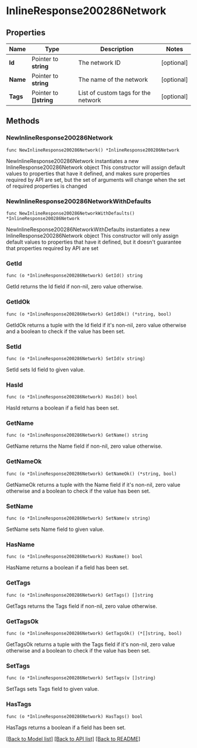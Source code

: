 # InlineResponse200286Network

## Properties

Name | Type | Description | Notes
------------ | ------------- | ------------- | -------------
**Id** | Pointer to **string** | The network ID | [optional] 
**Name** | Pointer to **string** | The name of the network | [optional] 
**Tags** | Pointer to **[]string** | List of custom tags for the network | [optional] 

## Methods

### NewInlineResponse200286Network

`func NewInlineResponse200286Network() *InlineResponse200286Network`

NewInlineResponse200286Network instantiates a new InlineResponse200286Network object
This constructor will assign default values to properties that have it defined,
and makes sure properties required by API are set, but the set of arguments
will change when the set of required properties is changed

### NewInlineResponse200286NetworkWithDefaults

`func NewInlineResponse200286NetworkWithDefaults() *InlineResponse200286Network`

NewInlineResponse200286NetworkWithDefaults instantiates a new InlineResponse200286Network object
This constructor will only assign default values to properties that have it defined,
but it doesn't guarantee that properties required by API are set

### GetId

`func (o *InlineResponse200286Network) GetId() string`

GetId returns the Id field if non-nil, zero value otherwise.

### GetIdOk

`func (o *InlineResponse200286Network) GetIdOk() (*string, bool)`

GetIdOk returns a tuple with the Id field if it's non-nil, zero value otherwise
and a boolean to check if the value has been set.

### SetId

`func (o *InlineResponse200286Network) SetId(v string)`

SetId sets Id field to given value.

### HasId

`func (o *InlineResponse200286Network) HasId() bool`

HasId returns a boolean if a field has been set.

### GetName

`func (o *InlineResponse200286Network) GetName() string`

GetName returns the Name field if non-nil, zero value otherwise.

### GetNameOk

`func (o *InlineResponse200286Network) GetNameOk() (*string, bool)`

GetNameOk returns a tuple with the Name field if it's non-nil, zero value otherwise
and a boolean to check if the value has been set.

### SetName

`func (o *InlineResponse200286Network) SetName(v string)`

SetName sets Name field to given value.

### HasName

`func (o *InlineResponse200286Network) HasName() bool`

HasName returns a boolean if a field has been set.

### GetTags

`func (o *InlineResponse200286Network) GetTags() []string`

GetTags returns the Tags field if non-nil, zero value otherwise.

### GetTagsOk

`func (o *InlineResponse200286Network) GetTagsOk() (*[]string, bool)`

GetTagsOk returns a tuple with the Tags field if it's non-nil, zero value otherwise
and a boolean to check if the value has been set.

### SetTags

`func (o *InlineResponse200286Network) SetTags(v []string)`

SetTags sets Tags field to given value.

### HasTags

`func (o *InlineResponse200286Network) HasTags() bool`

HasTags returns a boolean if a field has been set.


[[Back to Model list]](../README.md#documentation-for-models) [[Back to API list]](../README.md#documentation-for-api-endpoints) [[Back to README]](../README.md)


